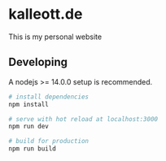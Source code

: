 # kalleott.de

This is my personal website

## Developing

A nodejs >= 14.0.0 setup is recommended.

```bash
# install dependencies
npm install

# serve with hot reload at localhost:3000
npm run dev

# build for production
npm run build
```
